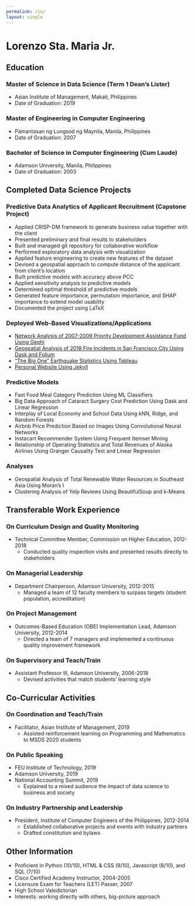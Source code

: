 ```yaml
---
permalink: /cv/
layout: single
---
```


<!-- ** Lorenzo Sta. Maria Jr. ** -->
# Lorenzo Sta. Maria Jr.

## Education

### Master of Science in Data Science (Term 1 Dean’s Lister)
- Asian Institute of Management, Makati, Philippines
- Date of Graduation: 2019

### Master of Engineering in Computer Engineering
- Pamantasan ng  Lungsod ng Maynila, Manila, Philippines
- Date of Graduation: 2007

### Bachelor of Science in Computer Engineering (Cum Laude)
- Adamson University, Manila, Philippines
- Date of Graduation: 2003


## Completed Data Science Projects

### Predictive Data Analytics of Applicant Recruitment (Capstone Project)
- Applied CRISP-DM framework to generate business value together with the client
- Presented preliminary and final results to stakeholders
- Built and managed git repository for collaborative workflow
- Performed exploratory data analysis with visualization
- Applied feature engineering to create new features of the dataset
- Devised a geospatial approach to compute distance of the applicant from client’s location
- Built predictive models with accuracy above PCC
- Applied sensitivity analysis to predictive models
- Determined optimal threshold of predictive models
- Generated feature importance, permutation importance, and SHAP importance to extend model usability
- Documented the project using LaTeX


### Deployed Web-Based Visualizations/Applications
- [Network Analysis of 2007-2009 Priority Development Assistance Fund Using Gephi](http://tiny.cc/jx316y)
- [Geospatial Analysis of 2018 Fire Incidents in San Francisco City Using Dask and Folium](http://tiny.cc/f3316y)
- [“The Big One” Earthquake Statistics Using Tableau](http://tiny.cc/oi416y)
- [Personal Website Using Jekyll](https://lstamaria.github.io/)

### Predictive Models
- Fast Food Meal Category Prediction Using ML Classifiers
- Big Data Approach of Cataract Surgery Cost Prediction Using Dask and Linear Regression
- Interplay of Local Economy and School Data Using kNN, Ridge, and Random Forests
- Airbnb Price Prediction Based on Images Using Convolutional Neural Networks
- Instacart Recommender System Using Frequent Itemset Mining
- Relationship of Operating Statistics and Total Revenues of Alaska Airlines Using Granger Causality Test and Linear Regression

### Analyses
- Geospatial Analysis of Total Renewable Water Resources in Southeast Asia Using Moran’s I
- Clustering Analysis of Yelp Reviews Using BeautifulSoup and k-Means



## Transferable Work Experience

### On Curriculum Design and Quality Monitoring
- Technical Committee Member, Commission on Higher Education, 2012-2018
	- Conducted quality inspection visits and presented results directly to stakeholders

### On Managerial Leadership
- Department Chairperson, Adamson University, 2012-2015
	- Managed a  team of 12 faculty members to surpass targets (student population, accreditation)

### On Project Management
- Outcomes-Based Education (OBE) Implementation Lead, Adamson University, 2012-2014
	- Directed a team of 7 managers  and implemented a continuous quality improvement framework

### On Supervisory and Teach/Train
- Assistant Professor III, Adamson University, 2006-2018
	- Devised activities that match students’ learning style


## Co-Curricular Activities

### On Coordination and Teach/Train 
- Facilitator, Asian Institute of Management, 2019 
	- Assisted reinforcement learning on Programming  and Mathematics to MSDS 2020 students

### On Public Speaking
- FEU Institute of Technology, 2019
- Adamson University, 2019
- National Accounting Summit, 2019
	- Explained to a mixed audience the impact of data science to business and society

### On Industry Partnership and Leadership
- President, Institute of Computer Engineers of the Philippines, 2012-2014
	- Established collaborative projects and events with industry partners
	- Drafted constitution and bylaws

## Other Information
- Proficient in Python (10/10), HTML & CSS (9/10), Javascript (8/10), and SQL (7/10)
- Cisco Certified Academy Instructor, 2004-2005
- Licensure Exam for Teachers (LET) Passer, 2007
- High School Valedictorian 
- Interests: working directly with others, big-picture approach
